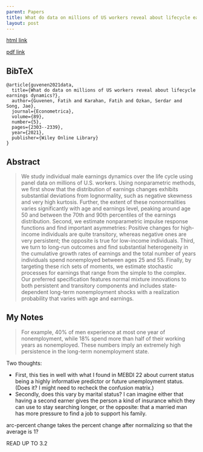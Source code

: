 ```yaml
---
parent: Papers
title: What do data on millions of US workers reveal about lifecycle earnings dynamics?
layout: post
---
```


[html link](https://onlinelibrary.wiley.com/doi/full/10.3982/ECTA14603)

[pdf link]()

## BibTeX
```
@article{guvenen2021data,
  title={What do data on millions of US workers reveal about lifecycle earnings dynamics?},
  author={Guvenen, Fatih and Karahan, Fatih and Ozkan, Serdar and Song, Jae},
  journal={Econometrica},
  volume={89},
  number={5},
  pages={2303--2339},
  year={2021},
  publisher={Wiley Online Library}
}
```

## Abstract

> We study individual male earnings dynamics over the life cycle using panel data on millions of U.S. workers. Using nonparametric methods, we first show that the distribution of earnings changes exhibits substantial deviations from lognormality, such as negative skewness and very high kurtosis. Further, the extent of these nonnormalities varies significantly with age and earnings level, peaking around age 50 and between the 70th and 90th percentiles of the earnings distribution. Second, we estimate nonparametric impulse response functions and find important asymmetries: Positive changes for high-income individuals are quite transitory, whereas negative ones are very persistent; the opposite is true for low-income individuals. Third, we turn to long-run outcomes and find substantial heterogeneity in the cumulative growth rates of earnings and the total number of years individuals spend nonemployed between ages 25 and 55. Finally, by targeting these rich sets of moments, we estimate stochastic processes for earnings that range from the simple to the complex. Our preferred specification features normal mixture innovations to both persistent and transitory components and includes state-dependent long-term nonemployment shocks with a realization probability that varies with age and earnings.




## My Notes

> For example, 40% of men experience at most one year of nonemployment, while 18%
spend more than half of their working years as nonemployed. These numbers imply an
extremely high persistence in the long-term nonemployment state.

Two thoughts:
- First, this ties in well with what I found in MEBDI 22 about current status being a highly informative predictor or future unemployment status. (Does it? I might need to recheck the confusion matrix.)
- Secondly, does this vary by marital status? I can imagine either that having a second earner gives the person a kind of insurance which they can use to stay searching longer, or the opposite: that a married man has more pressure to find a job to support his family.


arc-percent change takes the percent change after normalizing so that the average is 1?

READ UP TO 3.2

